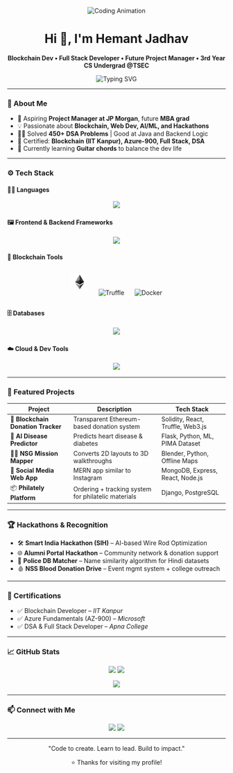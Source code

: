 <!-- Banner Image -->
<p align="center">
  <img src="https://cdn.dribbble.com/users/1162077/screenshots/3848914/programmer.gif" alt="Coding Animation" width="500"/>
</p>

<h1 align="center">Hi 👋, I'm Hemant Jadhav</h1>
<p align="center">
  <strong>Blockchain Dev • Full Stack Developer • Future Project Manager • 3rd Year CS Undergrad @TSEC</strong>
</p>
<p align="center">
  <img src="https://readme-typing-svg.demolab.com?font=Fira+Code&size=22&pause=1000&color=00A8E8&center=true&vCenter=true&width=435&lines=Full-Stack+Developer;AI+%7C+ML+Researcher;Open+Source+Contributor;Lifelong+Learner" alt="Typing SVG" />
</p>



---

### 🧠 About Me

- 🎯 Aspiring **Project Manager at JP Morgan**, future **MBA grad**
- 💡 Passionate about **Blockchain, Web Dev, AI/ML, and Hackathons**
- 👨‍💻 Solved **450+ DSA Problems** | Good at Java and Backend Logic
- 🧾 Certified: **Blockchain (IIT Kanpur), Azure-900, Full Stack, DSA**
- 🎸 Currently learning **Guitar chords** to balance the dev life

---
### ⚙️ Tech Stack

#### 🧑‍💻 Languages
<p align="center">
  <img src="https://skillicons.dev/icons?i=java,python,solidity,js,html,css" height="50" />
</p>

#### 🖼 Frontend & Backend Frameworks
<p align="center">
  <img src="https://skillicons.dev/icons?i=react,nodejs,express,flask,django" height="50" />
</p>

#### 🔗 Blockchain Tools
<p align="center">
  <!-- Ethereum -->
  <img src="https://raw.githubusercontent.com/edent/SuperTinyIcons/master/images/svg/ethereum.svg" height="40" alt="Ethereum" style="margin: 10px;" />

  <!-- Truffle -->
  <img src="https://avatars.githubusercontent.com/u/15990953?s=200&v=4" height="40" alt="Truffle" style="margin: 10px;" />

  <!-- Docker -->
  <img src="https://cdn.jsdelivr.net/gh/devicons/devicon/icons/docker/docker-original.svg" height="40" alt="Docker" style="margin: 10px;" />
</p>


#### 🗄 Databases
<p align="center">
  <img src="https://skillicons.dev/icons?i=mongodb,mysql,postgres" height="50" />
</p>

#### ☁️ Cloud & Dev Tools
<p align="center">
  <img src="https://skillicons.dev/icons?i=azure,aws,vercel,postman,figma,git,github,vscode" height="50" />
</p>




---

### 📌 Featured Projects

| Project | Description | Tech Stack |
|--------|-------------|------------|
| 🔗 **Blockchain Donation Tracker** | Transparent Ethereum-based donation system | Solidity, React, Truffle, Web3.js |
| 🧠 **AI Disease Predictor** | Predicts heart disease & diabetes | Flask, Python, ML, PIMA Dataset |
| 🕵️‍♂️ **NSG Mission Mapper** | Converts 2D layouts to 3D walkthroughs | Blender, Python, Offline Maps |
| 📸 **Social Media Web App** | MERN app similar to Instagram | MongoDB, Express, React, Node.js |
| 📦 **Philately Platform** | Ordering + tracking system for philatelic materials | Django, PostgreSQL |

---

### 🏆 Hackathons & Recognition

- 🛠️ **Smart India Hackathon (SIH)** – AI-based Wire Rod Optimization  
- 🌐 **Alumni Portal Hackathon** – Community network & donation support  
- 🔐 **Police DB Matcher** – Name similarity algorithm for Hindi datasets  
- 🩸 **NSS Blood Donation Drive** – Event mgmt system + college outreach

---

### 📜 Certifications

- ✅ Blockchain Developer – *IIT Kanpur*
- ✅ Azure Fundamentals (AZ-900) – *Microsoft*
- ✅ DSA & Full Stack Developer – *Apna College*

---

### 📈 GitHub Stats

<p align="center">
  <img src="https://github-readme-stats.vercel.app/api?username=hemantoxx&show_icons=true&theme=tokyonight&count_private=true&hide_border=true" width="48%"/>
  <img src="https://github-readme-streak-stats.herokuapp.com/?user=hemantj1600&theme=tokyonight&hide_border=true" width="48%"/>
</p>

<p align="center">
  <img src="https://github-readme-stats.vercel.app/api/top-langs/?username=hemantoxx&layout=compact&theme=tokyonight&hide_border=true" width="48%"/>
</p>


---

### 📫 Connect with Me

<p align="center">
  <a href="mailto:hemantjadhav1600@gmail.com"><img src="https://img.shields.io/badge/Email-D14836?style=for-the-badge&logo=gmail&logoColor=white"/></a>
  <a href="https://linkedin.com/in/hemantjadhav1600"><img src="https://img.shields.io/badge/LinkedIn-0077B5?style=for-the-badge&logo=linkedin&logoColor=white"/></a>
  <!-- Add your portfolio link once available -->
</p>

---

<p align="center">"Code to create. Learn to lead. Build to impact."</p>
<p align="center">⭐️ Thanks for visiting my profile!</p>
